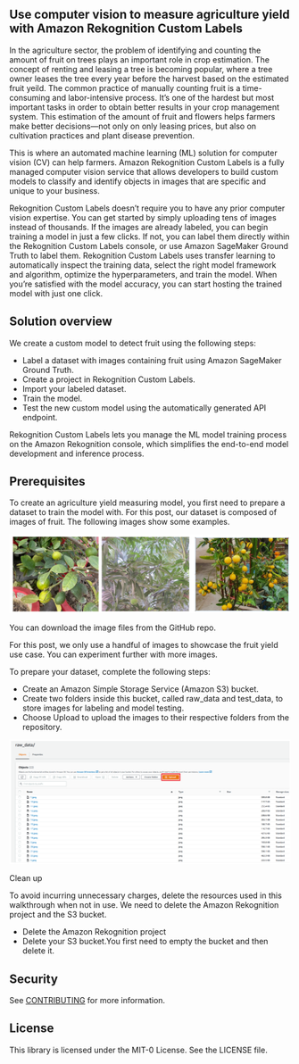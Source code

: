 ## Use computer vision to measure agriculture yield with Amazon Rekognition Custom Labels

In the agriculture sector, the problem of identifying and counting the amount of fruit on trees plays an important role in crop estimation. The concept of renting and leasing a tree is becoming popular, where a tree owner leases the tree every year before the harvest based on the estimated fruit yeild. The common practice of manually counting fruit is a time-consuming and labor-intensive process. It’s one of the hardest but most important tasks in order to obtain better results in your crop management system. This estimation of the amount of fruit and flowers helps farmers make better decisions—not only on only leasing prices, but also on cultivation practices and plant disease prevention.

This is where an automated machine learning (ML) solution for computer vision (CV) can help farmers. Amazon Rekognition Custom Labels is a fully managed computer vision service that allows developers to build custom models to classify and identify objects in images that are specific and unique to your business.

Rekognition Custom Labels doesn’t require you to have any prior computer vision expertise. You can get started by simply uploading tens of images instead of thousands. If the images are already labeled, you can begin training a model in just a few clicks. If not, you can label them directly within the Rekognition Custom Labels console, or use Amazon SageMaker Ground Truth to label them. Rekognition Custom Labels uses transfer learning to automatically inspect the training data, select the right model framework and algorithm, optimize the hyperparameters, and train the model. When you’re satisfied with the model accuracy, you can start hosting the trained model with just one click.

## Solution overview

We create a custom model to detect fruit using the following steps:

 + Label a dataset with images containing fruit using Amazon SageMaker Ground Truth.
 + Create a project in Rekognition Custom Labels.
 + Import your labeled dataset.
 + Train the model.
 + Test the new custom model using the automatically generated API endpoint.

Rekognition Custom Labels lets you manage the ML model training process on the Amazon Rekognition console, which simplifies the end-to-end model development and inference process.


## Prerequisites

To create an agriculture yield measuring model, you first need to prepare a dataset to train the model with. For this post, our dataset is composed of images of fruit. The following images show some examples.

![Sample Image](/image/ML-2594-image001.png)

You can download the image files from the GitHub repo.

For this post, we only use a handful of images to showcase the fruit yield use case. You can experiment further with more images.

To prepare your dataset, complete the following steps:

 + Create an Amazon Simple Storage Service (Amazon S3) bucket.
 + Create two folders inside this bucket, called raw_data and test_data, to store images for labeling and model testing.
 + Choose Upload to upload the images to their respective folders from the repository.
	
![S3 Upload](/image/ML-2594-image003.png)


Clean up

To avoid incurring unnecessary charges, delete the resources used in this walkthrough when not in use. We need to delete the Amazon Rekognition project and the S3 bucket.
 + Delete the Amazon Rekognition project
 + Delete your S3 bucket.You first need to empty the bucket and then delete it.


	
## Security

See [CONTRIBUTING](CONTRIBUTING.md#security-issue-notifications) for more information.

## License

This library is licensed under the MIT-0 License. See the LICENSE file.

